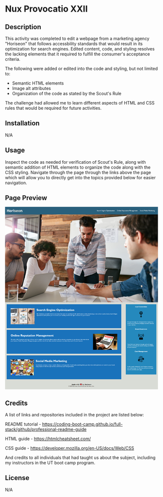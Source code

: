 # Nux Provocatio XXII

## Description

This activity was completed to edit a webpage from a marketing agency "Horiseon" that follows accessbility standards that would result in its optimization for search engines. Edited content, code, and styling resolves the lacking elements that it required to fulfill the consumer's acceptance criteria. 

The following were added or edited into the code and styling, but not limited to:

<ul>
<li>Semantic HTML elements</li>
<li>Image alt attributes</li>
<li>Organization of the code as stated by the Scout's Rule</li>
</ul>

The challenge had allowed me to learn different aspects of HTML and CSS rules that would be required for future activities.

## Installation

N/A

## Usage

Inspect the code as needed for verification of Scout's Rule, along with semantic addition of HTML elements to organize the code along with the CSS styling. Navigate through the page through the links above the page which will allow you to directly get into the topics provided below for easier navigation.

## Page Preview

![Horiseon webpage screenshot with edited code and styling](./assets/images/webpage%20.png)

## Credits

A list of links and repositories included in the project are listed below:

README tutorial - https://coding-boot-camp.github.io/full-stack/github/professional-readme-guide

HTML guide - https://htmlcheatsheet.com/

CSS guide - https://developer.mozilla.org/en-US/docs/Web/CSS

And credits to all individuals that had taught us about the subject, including my instructors in the UT boot camp program.


## License

N/A
